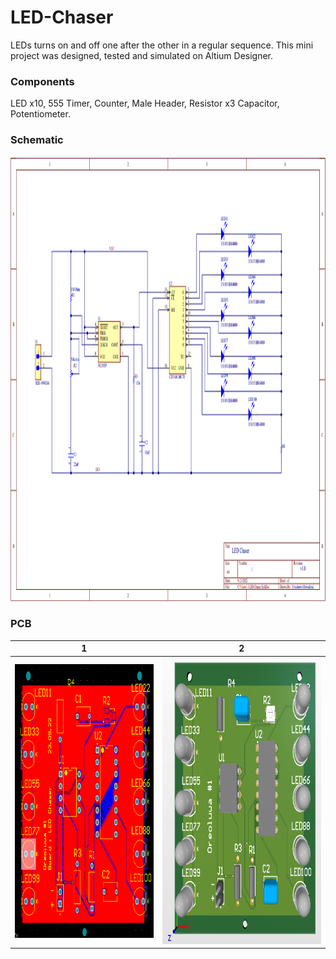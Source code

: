 # LED-Chaser
LEDs turns on and off one after the other in a regular sequence.
This mini project was designed, tested and simulated on Altium Designer.
### Components 
LED x10, 
555 Timer,
Counter,
Male Header,
Resistor x3
Capacitor,
Potentiometer.

### Schematic 
<img src="Images/schma.png" width =1576 height= 712>


### PCB
| 1 | 2| 
|--------------|-----------|
|<img src="Images/PCB.png" width =428 height= 438> |<img src="Images/LED chaser PCB.png" width =492 height= 458> |
